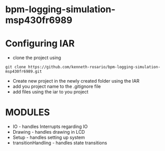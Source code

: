# bpm-logging-simulation-msp430fr6989

# Configuring IAR 

* clone the project using
```
git clone https://github.com/kenneth-rosario/bpm-logging-simulation-msp430fr6989.git
```

* Create new project in the newly created folder using the IAR
* add you project name to the .gitignore file
* add files using the iar to you project

# MODULES
* IO - handles Interrupts regarding IO
* Drawing - handles drawing in LCD
* Setup - handles setting up system
* transitionHandling - handles state transitions

